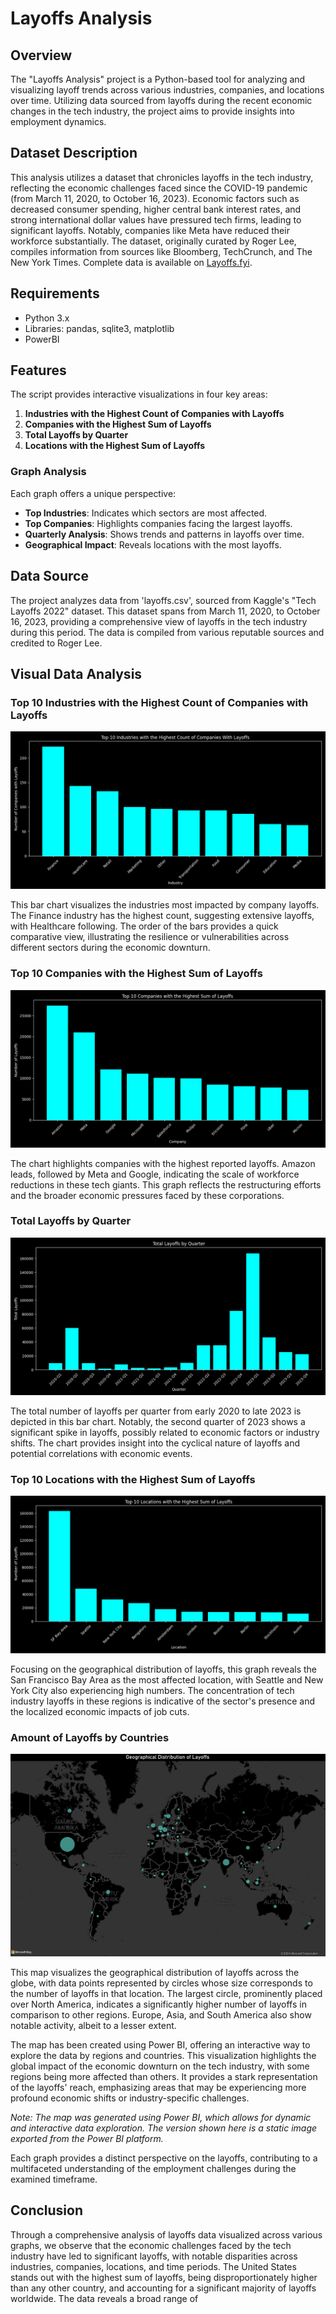 # Layoffs Analysis

## Overview
The "Layoffs Analysis" project is a Python-based tool for analyzing and visualizing layoff trends across various industries, 
companies, and locations over time. Utilizing data sourced from layoffs during the recent economic changes in the tech industry,
the project aims to provide insights into employment dynamics.

## Dataset Description
This analysis utilizes a dataset that chronicles layoffs in the tech industry, 
reflecting the economic challenges faced since the COVID-19 pandemic 
(from March 11, 2020, to October 16, 2023). Economic factors such as decreased consumer spending, 
higher central bank interest rates, and strong international dollar values have pressured tech firms, 
leading to significant layoffs. Notably, companies like Meta have reduced their workforce substantially. 
The dataset, originally curated by Roger Lee, compiles information from sources like Bloomberg, TechCrunch, 
and The New York Times. Complete data is available on [Layoffs.fyi](https://www.kaggle.com/datasets/swaptr/layoffs-2022/data).

## Requirements
- Python 3.x
- Libraries: pandas, sqlite3, matplotlib
- PowerBI

## Features
The script provides interactive visualizations in four key areas:
1. **Industries with the Highest Count of Companies with Layoffs**
2. **Companies with the Highest Sum of Layoffs**
3. **Total Layoffs by Quarter**
4. **Locations with the Highest Sum of Layoffs**

### Graph Analysis
Each graph offers a unique perspective:
- **Top Industries**: Indicates which sectors are most affected.
- **Top Companies**: Highlights companies facing the largest layoffs.
- **Quarterly Analysis**: Shows trends and patterns in layoffs over time.
- **Geographical Impact**: Reveals locations with the most layoffs.

## Data Source
The project analyzes data from 'layoffs.csv', sourced from Kaggle's "Tech Layoffs 2022" dataset. 
This dataset spans from March 11, 2020, to October 16, 2023, 
providing a comprehensive view of layoffs in the tech industry during this period. 
The data is compiled from various reputable sources and credited to Roger Lee.

## Visual Data Analysis

### Top 10 Industries with the Highest Count of Companies with Layoffs

![Top 10 Industries with the Highest Count of Companies with Layoffs](results/graph1.png)

This bar chart visualizes the industries most impacted by company layoffs. 
The Finance industry has the highest count, suggesting extensive layoffs, with Healthcare following. 
The order of the bars provides a quick comparative view, 
illustrating the resilience or vulnerabilities across different sectors during the economic downturn.

### Top 10 Companies with the Highest Sum of Layoffs

![Top 10 Companies with the Highest Sum of Layoffs](results/graph2.png)

The chart highlights companies with the highest reported layoffs. Amazon leads, 
followed by Meta and Google, indicating the scale of workforce reductions in these tech giants. 
This graph reflects the restructuring efforts and the broader economic pressures faced by these corporations.

### Total Layoffs by Quarter

![Total Layoffs by Quarter](results/graph3.png)

The total number of layoffs per quarter from early 2020 to late 2023 is depicted in this bar chart. 
Notably, the second quarter of 2023 shows a significant spike in layoffs, 
possibly related to economic factors or industry shifts. 
The chart provides insight into the cyclical nature of layoffs and potential correlations with economic events.

### Top 10 Locations with the Highest Sum of Layoffs

![Top 10 Locations with the Highest Sum of Layoffs](results/graph4.png)

Focusing on the geographical distribution of layoffs, 
this graph reveals the San Francisco Bay Area as the most affected location, 
with Seattle and New York City also experiencing high numbers. 
The concentration of tech industry layoffs in these regions is indicative of the sector's presence 
and the localized economic impacts of job cuts.

### Amount of Layoffs by Countries

![Amount of Layoffs by Countries](results/graph5.PNG)

This map visualizes the geographical distribution of layoffs across the globe, 
with data points represented by circles whose size corresponds to the number of layoffs in that location. 
The largest circle, prominently placed over North America, 
indicates a significantly higher number of layoffs in comparison to other regions. Europe, Asia, and South America 
also show notable activity, albeit to a lesser extent. 

The map has been created using Power BI, offering an interactive way to explore the data by regions and countries. 
This visualization highlights the global impact of the economic downturn on the tech industry, 
with some regions being more affected than others. It provides a stark representation of the layoffs' reach, 
emphasizing areas that may be experiencing more profound economic shifts or industry-specific challenges.

_Note: The map was generated using Power BI, which allows for dynamic and interactive data exploration. 
The version shown here is a static image exported from the Power BI platform._

Each graph provides a distinct perspective on the layoffs, 
contributing to a multifaceted understanding of the employment challenges during the examined timeframe.

## Conclusion

Through a comprehensive analysis of layoffs data visualized across various graphs, 
we observe that the economic challenges faced by the tech industry have led to significant layoffs, 
with notable disparities across industries, companies, locations, and time periods. 
The United States stands out with the highest sum of layoffs, being disproportionately higher than any other country, 
and accounting for a significant majority of layoffs worldwide. The data reveals a broad range of